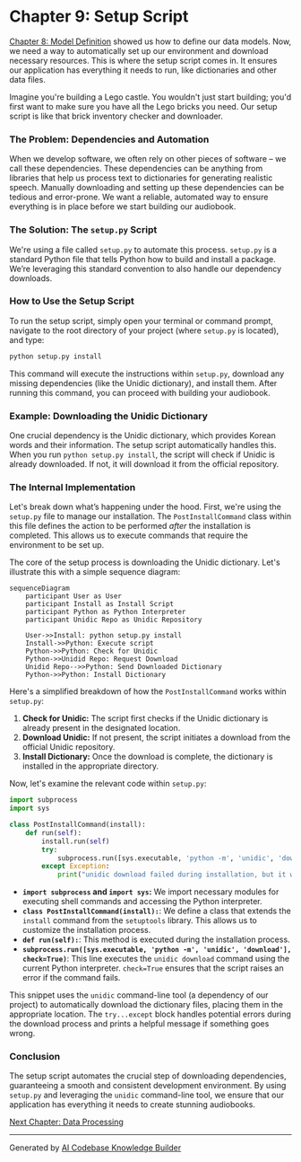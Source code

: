 # Chapter 9: Setup Script

[Chapter 8: Model Definition](08_model_definition.md) showed us how to define our data models. Now, we need a way to automatically set up our environment and download necessary resources. This is where the setup script comes in. It ensures our application has everything it needs to run, like dictionaries and other data files.

Imagine you're building a Lego castle. You wouldn't just start building; you'd first want to make sure you have all the Lego bricks you need. Our setup script is like that brick inventory checker and downloader.

### The Problem: Dependencies and Automation

When we develop software, we often rely on other pieces of software – we call these dependencies.  These dependencies can be anything from libraries that help us process text to dictionaries for generating realistic speech.  Manually downloading and setting up these dependencies can be tedious and error-prone.  We want a reliable, automated way to ensure everything is in place before we start building our audiobook.

### The Solution: The `setup.py` Script

We're using a file called `setup.py` to automate this process. `setup.py` is a standard Python file that tells Python how to build and install a package. We’re leveraging this standard convention to also handle our dependency downloads.

### How to Use the Setup Script

To run the setup script, simply open your terminal or command prompt, navigate to the root directory of your project (where `setup.py` is located), and type:

```bash
python setup.py install
```

This command will execute the instructions within `setup.py`, download any missing dependencies (like the Unidic dictionary), and install them.  After running this command, you can proceed with building your audiobook.

### Example: Downloading the Unidic Dictionary

One crucial dependency is the Unidic dictionary, which provides Korean words and their information.  The setup script automatically handles this.  When you run `python setup.py install`, the script will check if Unidic is already downloaded. If not, it will download it from the official repository.

### The Internal Implementation

Let's break down what’s happening under the hood.  First, we're using the `setup.py` file to manage our installation. The `PostInstallCommand` class within this file defines the action to be performed *after* the installation is completed. This allows us to execute commands that require the environment to be set up.

The core of the setup process is downloading the Unidic dictionary. Let's illustrate this with a simple sequence diagram:

```mermaid
sequenceDiagram
    participant User as User
    participant Install as Install Script
    participant Python as Python Interpreter
    participant Unidic Repo as Unidic Repository

    User->>Install: python setup.py install
    Install->>Python: Execute script
    Python->>Python: Check for Unidic
    Python->>Unidid Repo: Request Download
    Unidid Repo-->>Python: Send Downloaded Dictionary
    Python->>Python: Install Dictionary
```

Here's a simplified breakdown of how the `PostInstallCommand` works within `setup.py`:

1. **Check for Unidic:** The script first checks if the Unidic dictionary is already present in the designated location.
2. **Download Unidic:** If not present, the script initiates a download from the official Unidic repository.
3. **Install Dictionary:** Once the download is complete, the dictionary is installed in the appropriate directory.

Now, let's examine the relevant code within `setup.py`:

```python
import subprocess
import sys

class PostInstallCommand(install):
    def run(self):
        install.run(self)
        try:
            subprocess.run([sys.executable, 'python -m', 'unidic', 'download'], check=True)
        except Exception:
            print("unidic download failed during installation, but it will be re-attempted a diffrent way when the app itself runs.")
```

*   **`import subprocess` and `import sys`:** We import necessary modules for executing shell commands and accessing the Python interpreter.
*   **`class PostInstallCommand(install):`**: We define a class that extends the `install` command from the `setuptools` library.  This allows us to customize the installation process.
*   **`def run(self):`**: This method is executed during the installation process.
*   **`subprocess.run([sys.executable, 'python -m', 'unidic', 'download'], check=True)`**: This line executes the `unidic download` command using the current Python interpreter.  `check=True` ensures that the script raises an error if the command fails.

This snippet uses the `unidic` command-line tool (a dependency of our project) to automatically download the dictionary files, placing them in the appropriate location.  The `try...except` block handles potential errors during the download process and prints a helpful message if something goes wrong.

### Conclusion

The setup script automates the crucial step of downloading dependencies, guaranteeing a smooth and consistent development environment.  By using `setup.py` and leveraging the `unidic` command-line tool, we ensure that our application has everything it needs to create stunning audiobooks.

[Next Chapter: Data Processing](10_data_processing.md)


---

Generated by [AI Codebase Knowledge Builder](https://github.com/The-Pocket/Tutorial-Codebase-Knowledge)
